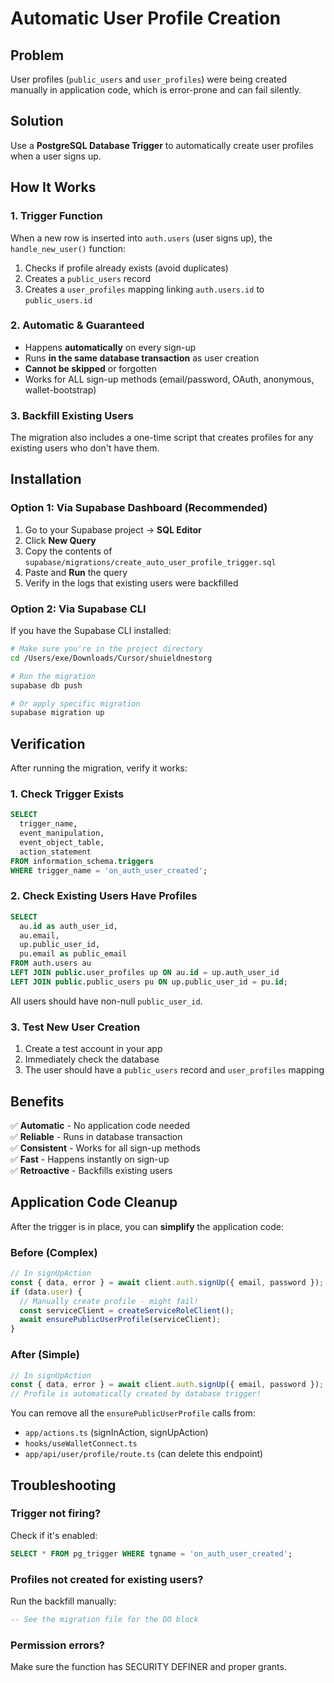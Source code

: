 # Automatic User Profile Creation

## Problem
User profiles (`public_users` and `user_profiles`) were being created manually in application code, which is error-prone and can fail silently.

## Solution
Use a **PostgreSQL Database Trigger** to automatically create user profiles when a user signs up.

## How It Works

### 1. Trigger Function
When a new row is inserted into `auth.users` (user signs up), the `handle_new_user()` function:
1. Checks if profile already exists (avoid duplicates)
2. Creates a `public_users` record
3. Creates a `user_profiles` mapping linking `auth.users.id` to `public_users.id`

### 2. Automatic & Guaranteed
- Happens **automatically** on every sign-up
- Runs **in the same database transaction** as user creation
- **Cannot be skipped** or forgotten
- Works for ALL sign-up methods (email/password, OAuth, anonymous, wallet-bootstrap)

### 3. Backfill Existing Users
The migration also includes a one-time script that creates profiles for any existing users who don't have them.

## Installation

### Option 1: Via Supabase Dashboard (Recommended)

1. Go to your Supabase project → **SQL Editor**
2. Click **New Query**
3. Copy the contents of `supabase/migrations/create_auto_user_profile_trigger.sql`
4. Paste and **Run** the query
5. Verify in the logs that existing users were backfilled

### Option 2: Via Supabase CLI

If you have the Supabase CLI installed:

```bash
# Make sure you're in the project directory
cd /Users/exe/Downloads/Cursor/shuieldnestorg

# Run the migration
supabase db push

# Or apply specific migration
supabase migration up
```

## Verification

After running the migration, verify it works:

### 1. Check Trigger Exists
```sql
SELECT 
  trigger_name, 
  event_manipulation, 
  event_object_table,
  action_statement
FROM information_schema.triggers
WHERE trigger_name = 'on_auth_user_created';
```

### 2. Check Existing Users Have Profiles
```sql
SELECT 
  au.id as auth_user_id,
  au.email,
  up.public_user_id,
  pu.email as public_email
FROM auth.users au
LEFT JOIN public.user_profiles up ON au.id = up.auth_user_id
LEFT JOIN public.public_users pu ON up.public_user_id = pu.id;
```

All users should have non-null `public_user_id`.

### 3. Test New User Creation
1. Create a test account in your app
2. Immediately check the database
3. The user should have a `public_users` record and `user_profiles` mapping

## Benefits

✅ **Automatic** - No application code needed  
✅ **Reliable** - Runs in database transaction  
✅ **Consistent** - Works for all sign-up methods  
✅ **Fast** - Happens instantly on sign-up  
✅ **Retroactive** - Backfills existing users  

## Application Code Cleanup

After the trigger is in place, you can **simplify** the application code:

### Before (Complex)
```typescript
// In signUpAction
const { data, error } = await client.auth.signUp({ email, password });
if (data.user) {
  // Manually create profile - might fail!
  const serviceClient = createServiceRoleClient();
  await ensurePublicUserProfile(serviceClient);
}
```

### After (Simple)
```typescript
// In signUpAction
const { data, error } = await client.auth.signUp({ email, password });
// Profile is automatically created by database trigger!
```

You can remove all the `ensurePublicUserProfile` calls from:
- `app/actions.ts` (signInAction, signUpAction)
- `hooks/useWalletConnect.ts`
- `app/api/user/profile/route.ts` (can delete this endpoint)

## Troubleshooting

### Trigger not firing?
Check if it's enabled:
```sql
SELECT * FROM pg_trigger WHERE tgname = 'on_auth_user_created';
```

### Profiles not created for existing users?
Run the backfill manually:
```sql
-- See the migration file for the DO block
```

### Permission errors?
Make sure the function has SECURITY DEFINER and proper grants.

